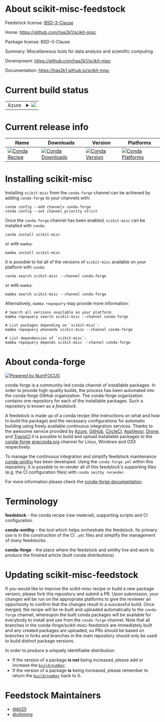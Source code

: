 About scikit-misc-feedstock
===========================

Feedstock license: [BSD-3-Clause](https://github.com/conda-forge/scikit-misc-feedstock/blob/main/LICENSE.txt)

Home: https://github.com/has2k1/scikit-misc

Package license: BSD-3-Clause

Summary: Miscellaneous tools for data analysis and scientific computing.

Development: https://github.com/has2k1/scikit-misc

Documentation: https://has2k1.github.io/scikit-misc

Current build status
====================


<table>
    
  <tr>
    <td>Azure</td>
    <td>
      <details>
        <summary>
          <a href="https://dev.azure.com/conda-forge/feedstock-builds/_build/latest?definitionId=11509&branchName=main">
            <img src="https://dev.azure.com/conda-forge/feedstock-builds/_apis/build/status/scikit-misc-feedstock?branchName=main">
          </a>
        </summary>
        <table>
          <thead><tr><th>Variant</th><th>Status</th></tr></thead>
          <tbody><tr>
              <td>linux_64_numpy1.22python3.8.____cpython</td>
              <td>
                <a href="https://dev.azure.com/conda-forge/feedstock-builds/_build/latest?definitionId=11509&branchName=main">
                  <img src="https://dev.azure.com/conda-forge/feedstock-builds/_apis/build/status/scikit-misc-feedstock?branchName=main&jobName=linux&configuration=linux%20linux_64_numpy1.22python3.8.____cpython" alt="variant">
                </a>
              </td>
            </tr><tr>
              <td>linux_64_numpy1.22python3.9.____73_pypy</td>
              <td>
                <a href="https://dev.azure.com/conda-forge/feedstock-builds/_build/latest?definitionId=11509&branchName=main">
                  <img src="https://dev.azure.com/conda-forge/feedstock-builds/_apis/build/status/scikit-misc-feedstock?branchName=main&jobName=linux&configuration=linux%20linux_64_numpy1.22python3.9.____73_pypy" alt="variant">
                </a>
              </td>
            </tr><tr>
              <td>linux_64_numpy2.0python3.10.____cpython</td>
              <td>
                <a href="https://dev.azure.com/conda-forge/feedstock-builds/_build/latest?definitionId=11509&branchName=main">
                  <img src="https://dev.azure.com/conda-forge/feedstock-builds/_apis/build/status/scikit-misc-feedstock?branchName=main&jobName=linux&configuration=linux%20linux_64_numpy2.0python3.10.____cpython" alt="variant">
                </a>
              </td>
            </tr><tr>
              <td>linux_64_numpy2.0python3.11.____cpython</td>
              <td>
                <a href="https://dev.azure.com/conda-forge/feedstock-builds/_build/latest?definitionId=11509&branchName=main">
                  <img src="https://dev.azure.com/conda-forge/feedstock-builds/_apis/build/status/scikit-misc-feedstock?branchName=main&jobName=linux&configuration=linux%20linux_64_numpy2.0python3.11.____cpython" alt="variant">
                </a>
              </td>
            </tr><tr>
              <td>linux_64_numpy2.0python3.12.____cpython</td>
              <td>
                <a href="https://dev.azure.com/conda-forge/feedstock-builds/_build/latest?definitionId=11509&branchName=main">
                  <img src="https://dev.azure.com/conda-forge/feedstock-builds/_apis/build/status/scikit-misc-feedstock?branchName=main&jobName=linux&configuration=linux%20linux_64_numpy2.0python3.12.____cpython" alt="variant">
                </a>
              </td>
            </tr><tr>
              <td>linux_64_numpy2.0python3.9.____cpython</td>
              <td>
                <a href="https://dev.azure.com/conda-forge/feedstock-builds/_build/latest?definitionId=11509&branchName=main">
                  <img src="https://dev.azure.com/conda-forge/feedstock-builds/_apis/build/status/scikit-misc-feedstock?branchName=main&jobName=linux&configuration=linux%20linux_64_numpy2.0python3.9.____cpython" alt="variant">
                </a>
              </td>
            </tr><tr>
              <td>osx_64_numpy1.22python3.8.____cpython</td>
              <td>
                <a href="https://dev.azure.com/conda-forge/feedstock-builds/_build/latest?definitionId=11509&branchName=main">
                  <img src="https://dev.azure.com/conda-forge/feedstock-builds/_apis/build/status/scikit-misc-feedstock?branchName=main&jobName=osx&configuration=osx%20osx_64_numpy1.22python3.8.____cpython" alt="variant">
                </a>
              </td>
            </tr><tr>
              <td>osx_64_numpy1.22python3.9.____73_pypy</td>
              <td>
                <a href="https://dev.azure.com/conda-forge/feedstock-builds/_build/latest?definitionId=11509&branchName=main">
                  <img src="https://dev.azure.com/conda-forge/feedstock-builds/_apis/build/status/scikit-misc-feedstock?branchName=main&jobName=osx&configuration=osx%20osx_64_numpy1.22python3.9.____73_pypy" alt="variant">
                </a>
              </td>
            </tr><tr>
              <td>osx_64_numpy2.0python3.10.____cpython</td>
              <td>
                <a href="https://dev.azure.com/conda-forge/feedstock-builds/_build/latest?definitionId=11509&branchName=main">
                  <img src="https://dev.azure.com/conda-forge/feedstock-builds/_apis/build/status/scikit-misc-feedstock?branchName=main&jobName=osx&configuration=osx%20osx_64_numpy2.0python3.10.____cpython" alt="variant">
                </a>
              </td>
            </tr><tr>
              <td>osx_64_numpy2.0python3.11.____cpython</td>
              <td>
                <a href="https://dev.azure.com/conda-forge/feedstock-builds/_build/latest?definitionId=11509&branchName=main">
                  <img src="https://dev.azure.com/conda-forge/feedstock-builds/_apis/build/status/scikit-misc-feedstock?branchName=main&jobName=osx&configuration=osx%20osx_64_numpy2.0python3.11.____cpython" alt="variant">
                </a>
              </td>
            </tr><tr>
              <td>osx_64_numpy2.0python3.12.____cpython</td>
              <td>
                <a href="https://dev.azure.com/conda-forge/feedstock-builds/_build/latest?definitionId=11509&branchName=main">
                  <img src="https://dev.azure.com/conda-forge/feedstock-builds/_apis/build/status/scikit-misc-feedstock?branchName=main&jobName=osx&configuration=osx%20osx_64_numpy2.0python3.12.____cpython" alt="variant">
                </a>
              </td>
            </tr><tr>
              <td>osx_64_numpy2.0python3.9.____cpython</td>
              <td>
                <a href="https://dev.azure.com/conda-forge/feedstock-builds/_build/latest?definitionId=11509&branchName=main">
                  <img src="https://dev.azure.com/conda-forge/feedstock-builds/_apis/build/status/scikit-misc-feedstock?branchName=main&jobName=osx&configuration=osx%20osx_64_numpy2.0python3.9.____cpython" alt="variant">
                </a>
              </td>
            </tr>
          </tbody>
        </table>
      </details>
    </td>
  </tr>
</table>

Current release info
====================

| Name | Downloads | Version | Platforms |
| --- | --- | --- | --- |
| [![Conda Recipe](https://img.shields.io/badge/recipe-scikit--misc-green.svg)](https://anaconda.org/conda-forge/scikit-misc) | [![Conda Downloads](https://img.shields.io/conda/dn/conda-forge/scikit-misc.svg)](https://anaconda.org/conda-forge/scikit-misc) | [![Conda Version](https://img.shields.io/conda/vn/conda-forge/scikit-misc.svg)](https://anaconda.org/conda-forge/scikit-misc) | [![Conda Platforms](https://img.shields.io/conda/pn/conda-forge/scikit-misc.svg)](https://anaconda.org/conda-forge/scikit-misc) |

Installing scikit-misc
======================

Installing `scikit-misc` from the `conda-forge` channel can be achieved by adding `conda-forge` to your channels with:

```
conda config --add channels conda-forge
conda config --set channel_priority strict
```

Once the `conda-forge` channel has been enabled, `scikit-misc` can be installed with `conda`:

```
conda install scikit-misc
```

or with `mamba`:

```
mamba install scikit-misc
```

It is possible to list all of the versions of `scikit-misc` available on your platform with `conda`:

```
conda search scikit-misc --channel conda-forge
```

or with `mamba`:

```
mamba search scikit-misc --channel conda-forge
```

Alternatively, `mamba repoquery` may provide more information:

```
# Search all versions available on your platform:
mamba repoquery search scikit-misc --channel conda-forge

# List packages depending on `scikit-misc`:
mamba repoquery whoneeds scikit-misc --channel conda-forge

# List dependencies of `scikit-misc`:
mamba repoquery depends scikit-misc --channel conda-forge
```


About conda-forge
=================

[![Powered by
NumFOCUS](https://img.shields.io/badge/powered%20by-NumFOCUS-orange.svg?style=flat&colorA=E1523D&colorB=007D8A)](https://numfocus.org)

conda-forge is a community-led conda channel of installable packages.
In order to provide high-quality builds, the process has been automated into the
conda-forge GitHub organization. The conda-forge organization contains one repository
for each of the installable packages. Such a repository is known as a *feedstock*.

A feedstock is made up of a conda recipe (the instructions on what and how to build
the package) and the necessary configurations for automatic building using freely
available continuous integration services. Thanks to the awesome service provided by
[Azure](https://azure.microsoft.com/en-us/services/devops/), [GitHub](https://github.com/),
[CircleCI](https://circleci.com/), [AppVeyor](https://www.appveyor.com/),
[Drone](https://cloud.drone.io/welcome), and [TravisCI](https://travis-ci.com/)
it is possible to build and upload installable packages to the
[conda-forge](https://anaconda.org/conda-forge) [anaconda.org](https://anaconda.org/)
channel for Linux, Windows and OSX respectively.

To manage the continuous integration and simplify feedstock maintenance
[conda-smithy](https://github.com/conda-forge/conda-smithy) has been developed.
Using the ``conda-forge.yml`` within this repository, it is possible to re-render all of
this feedstock's supporting files (e.g. the CI configuration files) with ``conda smithy rerender``.

For more information please check the [conda-forge documentation](https://conda-forge.org/docs/).

Terminology
===========

**feedstock** - the conda recipe (raw material), supporting scripts and CI configuration.

**conda-smithy** - the tool which helps orchestrate the feedstock.
                   Its primary use is in the construction of the CI ``.yml`` files
                   and simplify the management of *many* feedstocks.

**conda-forge** - the place where the feedstock and smithy live and work to
                  produce the finished article (built conda distributions)


Updating scikit-misc-feedstock
==============================

If you would like to improve the scikit-misc recipe or build a new
package version, please fork this repository and submit a PR. Upon submission,
your changes will be run on the appropriate platforms to give the reviewer an
opportunity to confirm that the changes result in a successful build. Once
merged, the recipe will be re-built and uploaded automatically to the
`conda-forge` channel, whereupon the built conda packages will be available for
everybody to install and use from the `conda-forge` channel.
Note that all branches in the conda-forge/scikit-misc-feedstock are
immediately built and any created packages are uploaded, so PRs should be based
on branches in forks and branches in the main repository should only be used to
build distinct package versions.

In order to produce a uniquely identifiable distribution:
 * If the version of a package **is not** being increased, please add or increase
   the [``build/number``](https://docs.conda.io/projects/conda-build/en/latest/resources/define-metadata.html#build-number-and-string).
 * If the version of a package **is** being increased, please remember to return
   the [``build/number``](https://docs.conda.io/projects/conda-build/en/latest/resources/define-metadata.html#build-number-and-string)
   back to 0.

Feedstock Maintainers
=====================

* [@bli25](https://github.com/bli25/)
* [@yihming](https://github.com/yihming/)

